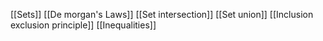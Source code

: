 [[Sets]]
[[De morgan's Laws]]
[[Set intersection]]
[[Set union]]
[[Inclusion exclusion principle]]
[[Inequalities]]